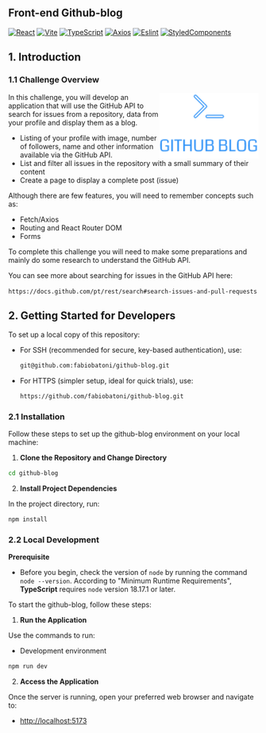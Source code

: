## Front-end Github-blog

[![React](https://img.shields.io/badge/-ReactJs-61DAFB?logo=react&logoColor=black&style=for-the-badge)](https://react.dev/)
[![Vite](https://img.shields.io/badge/-Vite-452c63?logo=vite&logoColor=white&style=for-the-badge)](https://vitejs.dev)
[![TypeScript](https://img.shields.io/badge/TypeScript-3178C6?logo=TypeScript&logoColor=white&style=for-the-badge)](https://www.typescriptlang.org/)
[![Axios](https://img.shields.io/badge/Axios-purple?logo=Axios&logoColor=white&style=for-the-badge)](https://axios-http.com/docs/intro)
[![Eslint](https://img.shields.io/badge/Eslint-002D62?logo=Eslint&logoColor=white&style=for-the-badge)](https://eslint.org)
[![StyledComponents](https://img.shields.io/badge/Styled-202020?logo=StyledComponents&logoColor=white&style=for-the-badge)](https://styled-components.com)


## 1. Introduction

### 1.1 Challenge Overview

<img align="right" src="public\github-blog.png" width="200"/>


In this challenge, you will develop an application that will use the GitHub API to search for issues from a repository, data from your profile and display them as a blog.

- Listing of your profile with image, number of followers, name and other information available via the GitHub API.
- List and filter all issues in the repository with a small summary of their content
- Create a page to display a complete post (issue)

Although there are few features, you will need to remember concepts such as:

- Fetch/Axios
- Routing and React Router DOM
- Forms

To complete this challenge you will need to make some preparations and mainly do some research to understand the GitHub API.

You can see more about searching for issues in the GitHub API here:

`https://docs.github.com/pt/rest/search#search-issues-and-pull-requests`
 

## 2. Getting Started for Developers

To set up a local copy of this repository:

- For SSH (recommended for secure, key-based authentication), use:

  ```bash
  git@github.com:fabiobatoni/github-blog.git
  ```

- For HTTPS (simpler setup, ideal for quick trials), use:

  ```bash
  https://github.com/fabiobatoni/github-blog.git
  ```

### 2.1 Installation

Follow these steps to set up the github-blog environment on your local
machine:

1. **Clone the Repository and Change Directory**

```bash
cd github-blog
```

2. **Install Project Dependencies**

In the project directory, run:

```javascript
npm install
```

### 2.2 Local Development

**Prerequisite**

- Before you begin, check the version of `node` by running the command `node
--version`. According to "Minimum Runtime Requirements", **TypeScript** requires
`node` version 18.17.1 or later.

To start the github-blog, follow these steps:

1. **Run the Application**

Use the commands to run:

- Development environment

```javascript
npm run dev
```


2. **Access the Application**

Once the server is running, open your preferred web browser and navigate to:

- [http://localhost:5173](http://localhost:5173)
